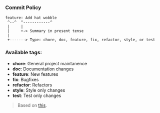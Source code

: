 ### Commit Policy

```
feature: Add hat wobble
 ^--^  ^------------^
 |     |
 |     +-> Summary in present tense
 |
 +-------> Type: chore, doc, feature, fix, refactor, style, or test
```

### Available tags:

 * **chore**: General project maintanence
 * **doc**: Documentation changes
 * **feature**: New features
 * **fix**: Bugfixes
 * **refactor**: Refactors
 * **style**: Style only changes
 * **test**: Test only changes

> Based on [this](http://seesparkbox.com/foundry/semantic_commit_messages).
